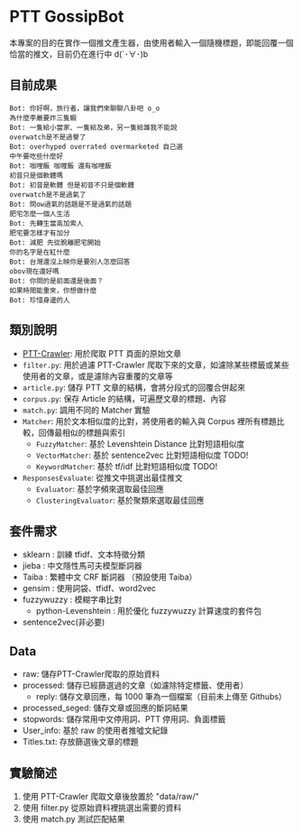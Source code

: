 # PTT GossipBot

本專案的目的在實作一個推文產生器，由使用者輸入一個隨機標題，即能回覆一個恰當的推文，目前仍在進行中 d(`･∀･)b

## 目前成果
```
Bot: 你好啊，旅行者，讓我們來聊聊八卦吧 o_o
為什麼李嚴要炸三隻蝦
Bot: 一隻給小當家、一隻給及弟，另一隻給誰我不能說
overwatch是不是過譽了
Bot: overhyped overrated overmarketed 自己選
中午要吃些什麼好
Bot: 咖哩飯 咖喱飯 還有咖哩飯
初音只是個軟體嗎
Bot: 初音是軟體 但是初音不只是個軟體
overwatch是不是過氣了
Bot: 問ow過氣的話題是不是過氣的話題
肥宅怎麼一個人生活
Bot: 先轉生當高加索人
肥宅要怎樣才有加分
Bot: 減肥 先從脫離肥宅開始
你的名字是在紅什麼
Bot: 台灣還沒上映你是要別人怎麼回答
obov現在還好嗎
Bot: 你問的是前面還是後面？
如果時間能重來，你想做什麼
Bot: 珍惜身邊的人
```
## 類別說明

* [PTT-Crawler](https://github.com/zake7749/PTT-Crawler): 用於爬取 PTT 頁面的原始文章
* `filter.py`: 用於過濾 PTT-Crawler 爬取下來的文章，如濾除某些標籤或某些使用者的文章，或是濾除內容重覆的文章等
* `article.py`: 儲存 PTT 文章的結構，會將分段式的回覆合併起來
* `corpus.py`: 保存 Article 的結構，可遍歷文章的標題、內容
* `match.py`: 調用不同的 Matcher 實驗
* `Matcher`: 用於文本相似度的比對，將使用者的輸入與 Corpus 裡所有標題比較，回傳最相似的標題與索引
  * `FuzzyMatcher`: 基於 Levenshtein Distance 比對短語相似度
  * `VectorMatcher`: 基於 sentence2vec 比對短語相似度 TODO!
  * `KeywordMatcher`: 基於 tf/idf 比對短語相似度 TODO!
* `ResponsesEvaluate`: 從推文中挑選出最佳推文
  * `Evaluator`: 基於字頻來選取最佳回應
  * `ClusteringEvaluator`: 基於聚類來選取最佳回應

## 套件需求

* sklearn : 訓練 tfidf、文本特徵分類
* jieba : 中文隱性馬可夫模型斷詞器
* Taiba : 繁體中文 CRF 斷詞器 （預設使用 Taiba）
* gensim : 使用詞袋、tfidf、word2vec
* fuzzywuzzy : 模糊字串比對
  * python-Levenshtein : 用於優化 fuzzywuzzy 計算速度的套件包
* sentence2vec(非必要)

## Data
* raw: 儲存PTT-Crawler爬取的原始資料
* processed: 儲存已經篩選過的文章（如濾除特定標籤、使用者）
  * reply: 儲存文章回應，每 1000 筆為一個檔案（目前未上傳至 Githubs）
* processed_seged: 儲存文章或回應的斷詞結果
* stopwords: 儲存常用中文停用詞、PTT 停用詞、負面標籤
* User_info: 基於 raw 的使用者推噓文紀錄
* Titles.txt: 存放篩選後文章的標題

## 實驗簡述

1. 使用 PTT-Crawler 爬取文章後放置於 "data/raw/"
2. 使用 filter.py 從原始資料裡挑選出需要的資料
3. 使用 match.py 測試匹配結果
